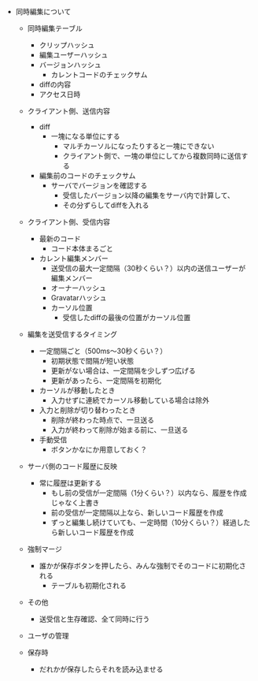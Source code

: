 
- 同時編集について
  - 同時編集テーブル
    - クリップハッシュ
    - 編集ユーザーハッシュ
    - バージョンハッシュ
      - カレントコードのチェックサム
    - diffの内容
    - アクセス日時

  - クライアント側、送信内容
    - diff
      - 一塊になる単位にする
        - マルチカーソルになったりすると一塊にできない
        - クライアント側で、一塊の単位にしてから複数同時に送信する
    - 編集前のコードのチェックサム
      - サーバでバージョンを確認する
        - 受信したバージョン以降の編集をサーバ内で計算して、
        - その分ずらしてdiffを入れる

  - クライアント側、受信内容
    - 最新のコード
      - コード本体まるごと
    - カレント編集メンバー
      - 送受信の最大一定間隔（30秒くらい？）以内の送信ユーザーが編集メンバー
      - オーナーハッシュ
      - Gravatarハッシュ
      - カーソル位置
        - 受信したdiffの最後の位置がカーソル位置

  - 編集を送受信するタイミング
    - 一定間隔ごと（500ms～30秒くらい？）
      - 初期状態で間隔が短い状態
      - 更新がない場合は、一定間隔を少しずつ広げる
      - 更新があったら、一定間隔を初期化
    - カーソルが移動したとき
      - 入力せずに連続でカーソル移動している場合は除外
    - 入力と削除が切り替わったとき
      - 削除が終わった時点で、一旦送る
      - 入力が終わって削除が始まる前に、一旦送る
    - 手動受信
      - ボタンかなにか用意しておく？

  - サーバ側のコード履歴に反映
    - 常に履歴は更新する
      - もし前の受信が一定間隔（1分くらい？）以内なら、履歴を作成じゃなく上書き
      - 前の受信が一定間隔以上なら、新しいコード履歴を作成
      - ずっと編集し続けていても、一定時間（10分くらい？）経過したら新しいコード履歴を作成

  - 強制マージ
    - 誰かが保存ボタンを押したら、みんな強制でそのコードに初期化される
      - テーブルも初期化される

  - その他
    - 送受信と生存確認、全て同時に行う

  - ユーザの管理

  - 保存時
    - だれかが保存したらそれを読み込ませる
